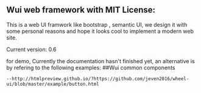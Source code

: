 Wui web framework with MIT License:
-------------------------------
This is a web UI framwork like bootstrap , semantic UI,
we design it with some personal reasons and hope it looks cool to implement a modern web site.


Current version: 0.6

for demo, Currently the documentation hasn't finished yet, an alternative is by refering to the following examples:
##Wui common components
	
	--http://htmlpreview.github.io/?https://github.com/jeven2016/wheel-ui/blob/master/example/button.html

